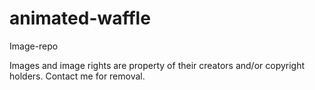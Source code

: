# animated-waffle
Image-repo

Images and image rights are property of their creators and/or copyright holders. Contact me for removal.
